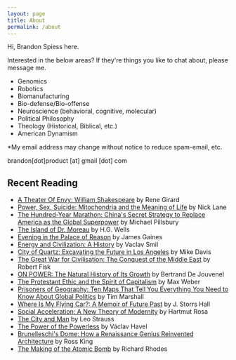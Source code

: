 ```yaml
---
layout: page
title: About
permalink: /about
---
```

Hi, Brandon Spiess here.

Interested in the below areas? If they're things you like to chat about, please message me. 

- Genomics
- Robotics
- Biomanufacturing
- Bio-defense/Bio-offense
- Neuroscience (behavioral, cognitive, molecular)
- Political Philosophy
- Theology (Historical, Biblical, etc.)
- American Dynamism

*My email address may change without notice to reduce spam-email, etc.

brandon[dot]product [at] gmail [dot] com

## Recent Reading

- [A Theater Of Envy: William Shakespeare](https://a.co/d/3ReJnCv) by Rene Girard
- [Power, Sex, Suicide: Mitochondria and the Meaning of Life](https://a.co/d/gVITrqp) by Nick Lane
- [The Hundred-Year Marathon: China's Secret Strategy to Replace America as the Global Superpower](https://a.co/d/1zi09AH) by Michael Pillsbury
- [The Island of Dr. Moreau](https://a.co/d/3YolLIb) by H.G. Wells
- [Evening in the Palace of Reason](https://a.co/d/89bwxKK) by James Gaines
- [Energy and Civilization: A History](https://a.co/d/dztFJca) by Vaclav Smil
- [City of Quartz: Excavating the Future in Los Angeles](https://a.co/d/c56gseN) by Mike Davis
- [The Great War for Civilisation: The Conquest of the Middle East](https://a.co/d/iyHq3Hp) by Robert Fisk
- [ON POWER: The Natural History of Its Growth](https://a.co/d/6Y0EBXa) by Bertrand De Jouvenel
- [The Protestant Ethic and the Spirit of Capitalism](https://a.co/d/irsvm7X) by Max Weber
- [Prisoners of Geography: Ten Maps That Tell You Everything You Need to Know About Global Politics](https://a.co/d/0QXJXsO) by Tim Marshall
- [Where Is My Flying Car?: A Memoir of Future Past](https://www.goodreads.com/en/book/show/42036377) by J. Storrs Hall
- [Social Acceleration: A New Theory of Modernity](https://a.co/d/gbMQN1e) by Hartmut Rosa
- [The City and Man](https://a.co/d/42JX7VO) by Leo Strauss
- [The Power of the Powerless](https://a.co/d/5t0mluD) by Václav Havel
- [Brunelleschi's Dome: How a Renaissance Genius Reinvented Architecture](https://a.co/d/7lpw4bx) by Ross King
- [The Making of the Atomic Bomb](https://a.co/d/jjXpvvs) by Richard Rhodes


